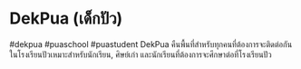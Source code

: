 # DekPua (เด็กปัว)
\#dekpua \#puaschool \#puastudent
DekPua คืนพื้นที่สำหรับทุกคนที่ต้องการจะติดต่อกันในโรงเรียนปัวเหมาะสำหรับนักเรียน, ศิษย์เก่า และนักเรียนที่ต้องการจะศึกษาต่อที่โรงเรียนปัว